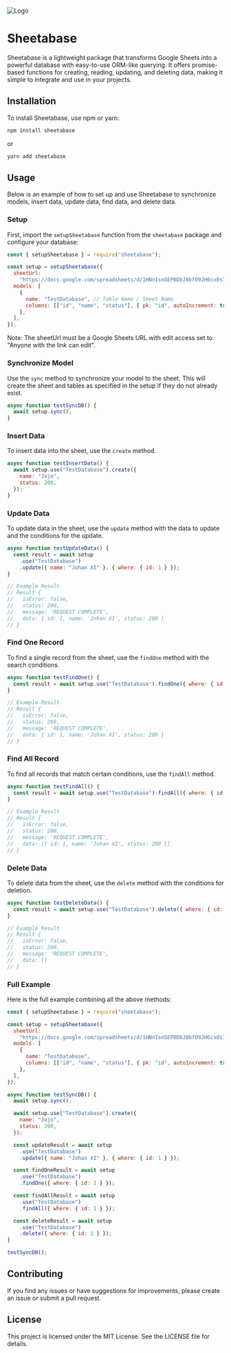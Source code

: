 ![Logo](https://github.com/user-attachments/assets/61cdb050-3923-44f2-af56-e05d375410ef)

# Sheetabase

Sheetabase is a lightweight package that transforms Google Sheets into a powerful database with easy-to-use ORM-like querying. It offers promise-based functions for creating, reading, updating, and deleting data, making it simple to integrate and use in your projects.

## Installation

To install Sheetabase, use npm or yarn:

```bash
npm install sheetabase
```

or

```bash
yarn add sheetabase
```

## Usage

Below is an example of how to set up and use Sheetabase to synchronize models, insert data, update data, find data, and delete data.

### Setup

First, import the `setupSheetabase` function from the `sheetabase` package and configure your database:

```javascript
const { setupSheetabase } = require("sheetabase");

const setup = setupSheetabase({
  sheetUrl:
    "https://docs.google.com/spreadsheets/d/1HNnIsnSEP0DbJ8bfO9JH6cx0sIrcRpm6U6ZbkKGEZC4/edit?usp=sharing",
  models: [
    {
      name: "TestDatabase", // Table Name / Sheet Name
      columns: [["id", "name", "status"], { pk: "id", autoIncrement: true }],
    },
  ],
});
```

Note: The sheetUrl must be a Google Sheets URL with edit access set to "Anyone with the link can edit".

### Synchronize Model

Use the `sync` method to synchronize your model to the sheet. This will create the sheet and tables as specified in the setup if they do not already exist.

```javascript
async function testSyncDB() {
  await setup.sync();
}
```

### Insert Data

To insert data into the sheet, use the `create` method.

```javascript
async function testInsertData() {
  await setup.use("TestDatabase").create({
    name: "Jojo",
    status: 200,
  });
}
```

### Update Data

To update data in the sheet, use the `update` method with the data to update and the conditions for the update.

```javascript
async function testUpdateData() {
  const result = await setup
    .use("TestDatabase")
    .update({ name: "Johan XI" }, { where: { id: 1 } });
}

// Example Result
// Result {
//   isError: false,
//   status: 200,
//   message: 'REQUEST COMPLETE',
//   data: { id: 1, name: 'Johan XI', status: 200 }
// }
```

### Find One Record

To find a single record from the sheet, use the `findOne` method with the search conditions.

```javascript
async function testFindOne() {
  const result = await setup.use("TestDatabase").findOne({ where: { id: 1 } });
}

// Example Result
// Result {
//   isError: false,
//   status: 200,
//   message: 'REQUEST COMPLETE',
//   data: { id: 1, name: 'Johan XI', status: 200 }
// }
```

### Find All Record

To find all records that match certain conditions, use the `findAll` method.

```javascript
async function testFindAll() {
  const result = await setup.use("TestDatabase").findAll({ where: { id: 1 } });
}

// Example Result
// Result {
//   isError: false,
//   status: 200,
//   message: 'REQUEST COMPLETE',
//   data: [{ id: 1, name: 'Johan XI', status: 200 }]
// }
```

### Delete Data

To delete data from the sheet, use the `delete` method with the conditions for deletion.

```javascript
async function testDeleteData() {
  const result = await setup.use("TestDatabase").delete({ where: { id: 1 } });
}

// Example Result
// Result {
//   isError: false,
//   status: 200,
//   message: 'REQUEST COMPLETE',
//   data: []
// }
```

### Full Example

Here is the full example combining all the above methods:

```javascript
const { setupSheetabase } = require("sheetabase");

const setup = setupSheetabase({
  sheetUrl:
    "https://docs.google.com/spreadsheets/d/1HNnIsnSEP0DbJ8bfO9JH6cx0sIrcRpm6U6ZbkKGEZC4/edit?usp=sharing",
  models: [
    {
      name: "TestDatabase",
      columns: [["id", "name", "status"], { pk: "id", autoIncrement: true }],
    },
  ],
});

async function testSyncDB() {
  await setup.sync();

  await setup.use("TestDatabase").create({
    name: "Jojo",
    status: 200,
  });

  const updateResult = await setup
    .use("TestDatabase")
    .update({ name: "Johan XI" }, { where: { id: 1 } });

  const findOneResult = await setup
    .use("TestDatabase")
    .findOne({ where: { id: 1 } });

  const findAllResult = await setup
    .use("TestDatabase")
    .findAll({ where: { id: 1 } });

  const deleteResult = await setup
    .use("TestDatabase")
    .delete({ where: { id: 1 } });
}

testSyncDB();
```

## Contributing

If you find any issues or have suggestions for improvements, please create an issue or submit a pull request.

## License

This project is licensed under the MIT License. See the LICENSE file for details.
